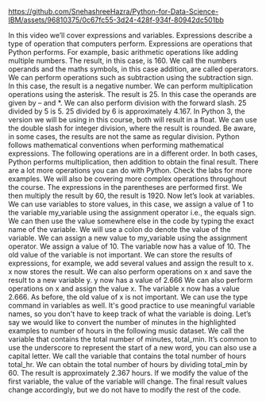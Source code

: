 

https://github.com/SnehashreeHazra/Python-for-Data-Science-IBM/assets/96810375/0c67fc55-3d24-428f-934f-80942dc501bb


In this video we’ll cover expressions and variables.
Expressions describe a type of operation that computers perform.
Expressions are operations that Python performs. For example, basic arithmetic operations like
adding multiple numbers. The result, in this case, is 160.
We call the numbers operands and the maths symbols, in this case addition, are called
operators. We can perform operations such as subtraction
using the subtraction sign. In this case, the result is a negative number.
We can perform multiplication operations using the asterisk. The result is 25.
In this case the operands are given by – and *.
We can also perform division with the forward slash.
25 divided by 5 is 5. 25 divided by 6 is approximately 4.167.
In Python 3, the version we will be using in this course, both will result in a float.
We can use the double slash for integer division, where the result is rounded.
Be aware, in some cases, the results are not the same as regular division.
Python follows mathematical conventions when performing mathematical expressions.
The following operations are in a different order.
In both cases, Python performs multiplication, then addition to obtain the final result.
There are a lot more operations you can do with Python. Check the labs for more examples.
We will also be covering more complex operations throughout the course.
The expressions in the parentheses are performed first. We then multiply the result by 60,
the result is 1920. Now let’s look at variables.
We can use variables to store values, in this case, we assign a value of 1 to the variable
my_variable using the assignment operator i.e., the equals sign.
We can then use the value somewhere else in the code by typing the exact name of the variable.
We will use a colon do denote the value of the variable.
We can assign a new value to my_variable using the assignment operator.
We assign a value of 10. The variable now has a value of 10.
The old value of the variable is not important. We can store the results of expressions, for
example, we add several values and assign the result to x.
x now stores the result. We can also perform operations on x and save
the result to a new variable y. y now has a value of 2.666
We can also perform operations on x and assign the value x.
The variable x now has a value 2.666. As before, the old value of x is not important.
We can use the type command in variables as well.
It's good practice to use meaningful variable names, so you don't have to keep track of
what the variable is doing. Let’s say we would like to convert the number
of minutes in the highlighted examples to number of hours in the following music dataset.
We call the variable that contains the total number of minutes, total_min. It’s common
to use the underscore to represent the start of a new word, you can also use a capital
letter. We call the variable that contains the total
number of hours total_hr. We can obtain the total number of hours by
dividing total_min by 60. The result is approximately 2.367 hours.
If we modify the value of the first variable, the value of the variable will change.
The final result values change accordingly, but we do not have to modify the rest of the
code.

